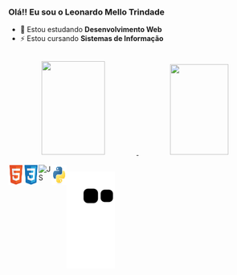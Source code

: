 ### Olá!! Eu sou o Leonardo Mello Trindade

- 🌱 Estou estudando <strong>Desenvolvimento Web</strong>
- ⚡ Estou cursando <strong>Sistemas de Informação</strong>

<br>

<div align="center">
  <a href="https://github.com/LeonardoMelloTrindade">
  <img width="50%" height="186em" src="https://github-readme-stats.vercel.app/api?username=LeonardoMelloTrindade&show_icons=true&theme=dark&include_all_commits=true&count_private=true"/>
  <img width="48%" height="180em" src="https://github-readme-stats.vercel.app/api/top-langs/?username=LeonardoMelloTrindade&layout=compact&langs_count=7&theme=dark"/>
</div>

<br>

<img align="left" alt="Leo-HTML" height="40" width="30" src="https://raw.githubusercontent.com/devicons/devicon/master/icons/html5/html5-original.svg">
<img align="left" alt="Leo-CSS" height="40" width="30" src="https://raw.githubusercontent.com/devicons/devicon/master/icons/css3/css3-original.svg">
<img align="left" alt="JS" width="26px" src="https://i.imgur.com/3u1wzwE.png" />
<img align="left" alt="Leo-Python" height="40" width="30" src="https://raw.githubusercontent.com/devicons/devicon/master/icons/python/python-original.svg">

  ![snake gif](https://github.com/LeonardoMelloTrindade/LeonardoMelloTrindade/blob/output/github-contribution-grid-snake.svg)
